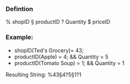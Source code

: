 ### Defintion
% shopID
§ productID
? Quantity
$ priceID

### Example:

* shopID(Ted's Grocery)= 43;
* productID(Apple) = 4;   && Quantity = 5
* productID(Tomato Soup) = 1; && Quantity = 1


Resulting String: %43§4?5§1?1


###

